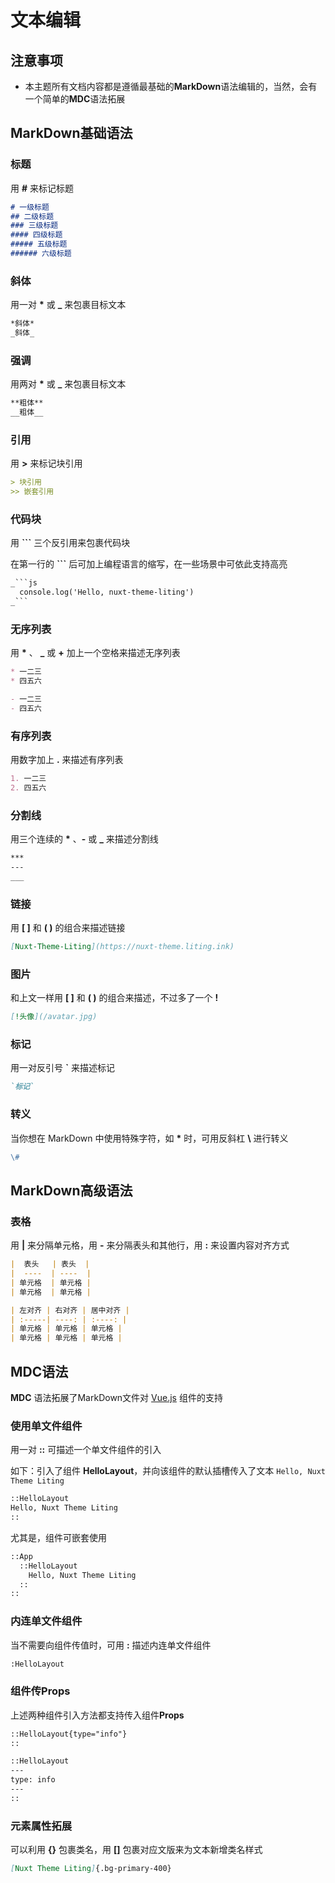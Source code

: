 #  文本编辑

## 注意事项

- 本主题所有文档内容都是遵循最基础的**MarkDown**语法编辑的，当然，会有一个简单的**MDC**语法拓展

## MarkDown基础语法

### 标题

用 __#__ 来标记标题

```md
# 一级标题
## 二级标题
### 三级标题
#### 四级标题
##### 五级标题
###### 六级标题
```

### 斜体

用一对 **\*** 或 **\_** 来包裹目标文本

```md
*斜体*
_斜体_
```

### 强调

用两对 **\*** 或 **\_** 来包裹目标文本

```md
**粗体**
__粗体__
```

### 引用

用 **>** 来标记块引用

```md
> 块引用
>> 嵌套引用
```

### 代码块

用 **```** 三个反引用来包裹代码块

在第一行的 **```** 后可加上编程语言的缩写，在一些场景中可依此支持高亮

```md
_```js
  console.log('Hello, nuxt-theme-liting')
_```
```

### 无序列表
 
用 **\*** 、 **\_** 或 **\+** 加上一个空格来描述无序列表

```md
* 一二三
* 四五六

- 一二三
- 四五六
```

### 有序列表

用数字加上 **.** 来描述有序列表

```md
1. 一二三
2. 四五六
```

### 分割线

用三个连续的 **\*** 、**\-** 或 **\_** 来描述分割线

```md
***
---
___
```

### 链接

用 **[ ]** 和 **( )** 的组合来描述链接

```md
[Nuxt-Theme-Liting](https://nuxt-theme.liting.ink)
```

### 图片

和上文一样用 **[ ]** 和 **( )** 的组合来描述，不过多了一个 **!**

```md
[!头像](/avatar.jpg)
```

### 标记

用一对反引号 **`** 来描述标记

```md
`标记`
```

### 转义

当你想在 MarkDown 中使用特殊字符，如 **\*** 时，可用反斜杠 **\\** 进行转义

```md
\#
```

## MarkDown高级语法

### 表格

用 **|** 来分隔单元格，用 **-** 来分隔表头和其他行，用 **:** 来设置内容对齐方式

```md
|  表头   | 表头  |
|  ----  | ----  |
| 单元格  | 单元格 |
| 单元格  | 单元格 |

| 左对齐 | 右对齐 | 居中对齐 |
| :-----| ----: | :----: |
| 单元格 | 单元格 | 单元格 |
| 单元格 | 单元格 | 单元格 |
```

## MDC语法

**MDC** 语法拓展了MarkDown文件对 [Vue.js](https://cn.vuejs.org/) 组件的支持

### 使用单文件组件

用一对 **::** 可描述一个单文件组件的引入

如下：引入了组件 **HelloLayout**，并向该组件的默认插槽传入了文本 `Hello, Nuxt Theme Liting`
```md
::HelloLayout
Hello, Nuxt Theme Liting
::
```

尤其是，组件可嵌套使用

```md
::App
  ::HelloLayout
    Hello, Nuxt Theme Liting
  ::
::
```

### 内连单文件组件

当不需要向组件传值时，可用 **:** 描述内连单文件组件
```md
:HelloLayout
```

### 组件传Props

上述两种组件引入方法都支持传入组件**Props**

```md
::HelloLayout{type="info"}
::

::HelloLayout
---
type: info
---
::
```

### 元素属性拓展

可以利用 **{}** 包裹类名，用 **[]** 包裹对应文版来为文本新增类名样式

```md
[Nuxt Theme Liting]{.bg-primary-400}
```
